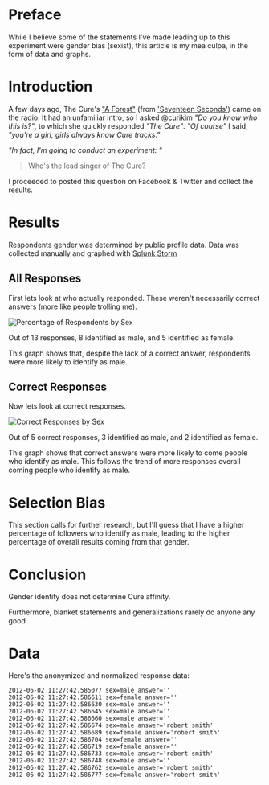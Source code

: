 Preface
=======
While I believe some of the statements I've made leading up to this experiment 
were gender bias (sexist), this article is my mea culpa, in the form of data 
and graphs.

Introduction
============
A few days ago, The Cure's ["A Forest"](http://www.youtube.com/watch?v=7ZwVgQ4Wq7E) 
(from ['Seventeen Seconds'](http://en.wikipedia.org/wiki/Seventeen_Seconds)) 
came on the radio. It had an unfamiliar intro, so I asked 
[@curikim](twitter.com/curikim) *"Do you know who this is?"*, to which she 
quickly responded *"The Cure"*. *"Of course"* I said, *"you're a girl, girls 
always know Cure tracks."* 

*"In fact, I'm going to conduct an experiment: "*
> Who's the lead singer of The Cure?

I proceeded to posted this question on Facebook & Twitter and collect the results. 

Results
=======
Respondents gender was determined by public profile data. Data was collected
manually and graphed with [Splunk Storm](https://www.splunkstorm.com/)

All Responses
-------------
First lets look at who actually responded. These weren't necessarily correct 
answers (more like people trolling me).

![Percentage of Respondents by Sex](http://dl.dropbox.com/u/4036736/Screenshots/06fh.png)

Out of 13 responses, 8 identified as male, and 5 identified as female.

This graph shows that, despite the lack of a correct answer, respondents were
more likely to identify as male.

Correct Responses
-----------------
Now lets look at correct responses.

![Correct Responses by Sex](https://dl.dropbox.com/u/4036736/Screenshots/inwn.png)

Out of 5 correct responses, 3 identified as male, and 2 identified as female.

This graph shows that correct answers were more likely to come people who 
identify as male. This follows the trend of more responses overall coming people
who identify as male.

Selection Bias
==============
This section calls for further research, but I'll guess that I have a higher
percentage of followers who identify as male, leading to the higher percentage
of overall results coming from that gender.

Conclusion
==========
Gender identity does not determine Cure affinity.

Furthermore, blanket statements and generalizations rarely do anyone any good.

Data
====
Here's the anonymized and normalized response data:

	2012-06-02 11:27:42.585077 sex=male answer=''
	2012-06-02 11:27:42.586611 sex=female answer=''
	2012-06-02 11:27:42.586630 sex=male answer=''
	2012-06-02 11:27:42.586645 sex=male answer=''
	2012-06-02 11:27:42.586660 sex=male answer=''
	2012-06-02 11:27:42.586674 sex=male answer='robert smith'
	2012-06-02 11:27:42.586689 sex=female answer='robert smith'
	2012-06-02 11:27:42.586704 sex=female answer=''
	2012-06-02 11:27:42.586719 sex=female answer=''
	2012-06-02 11:27:42.586733 sex=male answer='robert smith'
	2012-06-02 11:27:42.586748 sex=male answer=''
	2012-06-02 11:27:42.586762 sex=male answer='robert smith'
	2012-06-02 11:27:42.586777 sex=female answer='robert smith'


